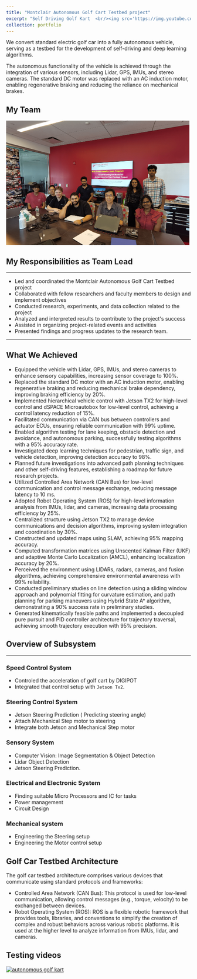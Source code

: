 ```yaml
---
title: "Montclair Autonomous Golf Cart Testbed project"
excerpt: "Self Driving Golf Kart  <br/><img src='https://img.youtube.com/vi/u0Z_JGVFyvs/0.jpg'>"
collection: portfolio
---
```

We convert standard electric golf car into a fully autonomous vehicle, serving as a testbed for the development 
of self-driving and deep learning algorithms.

The autonomous functionality of the vehicle is achieved through the integration of various sensors, including Lidar, GPS, IMUs, and stereo cameras. The standard DC motor was replaced with an AC induction motor, 
enabling regenerative braking and reducing the reliance on mechanical brakes.

## My Team
![Self_Drive_Golf_Kart_Team](/images/Self_Drive_Golf_Kart_Team_500X300.png)

## My Responsibilities as Team Lead
-----
- Led and coordinated the Montclair Autonomous Golf Cart Testbed project
- Collaborated with fellow researchers and faculty members to design and implement  objectives
- Conducted research, experiments, and data collection related to the project
- Analyzed and interpreted results to contribute to the project's success
- Assisted in organizing project-related events and activities
- Presented findings and progress updates to the research team.

-----
## What We Achieved

- Equipped the vehicle with Lidar, GPS, IMUs, and stereo cameras to enhance sensory capabilities, increasing sensor coverage to 100%.
- Replaced the standard DC motor with an AC induction motor, enabling regenerative braking and reducing mechanical brake dependency, improving braking efficiency by 20%.
- Implemented hierarchical vehicle control with Jetson TX2 for high-level control and dSPACE Microautobox for low-level control, achieving a control latency reduction of 15%.
- Facilitated communication via CAN bus between controllers and actuator ECUs, ensuring reliable communication with 99% uptime.
- Enabled algorithm testing for lane keeping, obstacle detection and avoidance, and autonomous parking, successfully testing algorithms with a 95% accuracy rate.
- Investigated deep learning techniques for pedestrian, traffic sign, and vehicle detection, improving detection accuracy to 98%.
- Planned future investigations into advanced path planning techniques and other self-driving features, establishing a roadmap for future research projects.
- Utilized Controlled Area Network (CAN Bus) for low-level communication and control message exchange, reducing message latency to 10 ms.
- Adopted Robot Operating System (ROS) for high-level information analysis from IMUs, lidar, and cameras, increasing data processing efficiency by 25%.
- Centralized structure using Jetson TX2 to manage device communications and decision algorithms, improving system integration and coordination by 30%.
- Constructed and updated maps using SLAM, achieving 95% mapping accuracy.
- Computed transformation matrices using Unscented Kalman Filter (UKF) and adaptive Monte Carlo Localization (AMCL), enhancing localization accuracy by 20%.
- Perceived the environment using LIDARs, radars, cameras, and fusion algorithms, achieving comprehensive environmental awareness with 99% reliability.
- Conducted preliminary studies on line detection using a sliding window approach and polynomial fitting for curvature estimation, and path planning for parking maneuvers using Hybrid State A* algorithm, demonstrating a 90% success rate in preliminary studies.
- Generated kinematically feasible paths and implemented a decoupled pure pursuit and PID controller architecture for trajectory traversal, achieving smooth trajectory execution with 95% precision.

## Overview of Subsystem
----
### Speed Control System
- Controled the acceleration of golf cart by DIGIPOT
- Integrated that control setup with `Jetson Tx2`.

### Steering Control System
- Jetson Steering Prediction ( Predicting steering angle)
- Attach Mechanical Step motor to steering
- Integrate both Jetson and Mechanical Step motor

### Sensory System
- Computer Vision: Image Segmentation & Object Detection 
- Lidar Object Detection 
- Jetson Steering Prediction.

### Electrical and Electronic System
- Finding suitable Micro Processors and IC for tasks 
- Power management 
- Circuit Design

### Mechanical system
- Engineering the Steering setup 
- Engineering the Motor control setup

## Golf Car Testbed Architecture
The golf car testbed architecture comprises various devices that communicate using standard protocols and frameworks:
- Controlled Area Network (CAN Bus): This protocol is used for low-level communication, allowing control messages (e.g., torque, velocity) to be exchanged between devices.
- Robot Operating System (ROS): ROS is a flexible robotic framework that provides tools, libraries, and conventions to simplify the creation of complex and robust behaviors across various robotic platforms. It is used at the higher level to analyze information from IMUs, lidar, and cameras.

## Testing videos
[![autonomous golf kart](https://img.youtube.com/vi/u0Z_JGVFyvs/0.jpg)](https://www.youtube.com/watch?v=u0Z_JGVFyvs)
